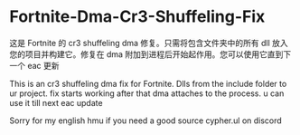 # Fortnite-Dma-Cr3-Shuffeling-Fix
这是 Fortnite 的 cr3 shuffeling dma 修复。只需将包含文件夹中的所有 dll 放入您的项目并构建它。修复在 dma 附加到进程后开始起作用。您可以使用它直到下一个 eac 更新

This is an cr3 shuffeling dma fix for Fortnite. Dlls from the include folder to ur project. fix starts working after that dma attaches to the process. u can use it till next eac update

Sorry for my english
hmu if you need a good source cypher.ul on discord
